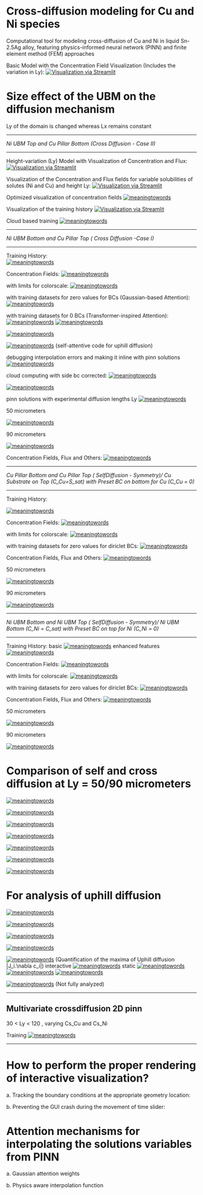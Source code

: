 # Cross-diffusion modeling for Cu and Ni species

Computational tool for modeling cross-diffusion of Cu and Ni in liquid Sn-2.5Ag alloy, featuring physics-informed neural network (PINN) and finite element method (FEM) approaches

Basic Model with the Concentration Field Visualization (Includes the variation in Ly):
[![Visualization via Streamlit](https://static.streamlit.io/badges/streamlit_badge_black_white.svg)](https://crossdiffusion2d-basic-model.streamlit.app/)

# Size effect of the UBM on the diffusion mechanism

Ly of the domain is changed whereas Lx remains constant

------------------------------------------------------------------

*Ni UBM Top and Cu Pillar Bottom (Cross Diffusion - Case II)* 

------------------------------------------------------------------

Height-variation (Ly) Model with Visualization of Concentration and Flux:
[![Visualization via Streamlit](https://static.streamlit.io/badges/streamlit_badge_black_white.svg)](https://sizeeffectdiffusion2d.streamlit.app/)

Visualization of the Concentration and Flux fields for variable solubilities of solutes (Ni and Cu) and height Ly: 
[![Visualization via Streamlit](https://static.streamlit.io/badges/streamlit_badge_black_white.svg)](https://multivariatecrossdiffusion2d.streamlit.app/ )

Optimized visualization of concentration fields
[![meaningtowords](https://img.shields.io/badge/AttentivePinnConcentration-streamlit-red)](https://visualizeconcentrationprofiles.streamlit.app/)

Visualization of the training history 
[![Visualization via Streamlit](https://static.streamlit.io/badges/streamlit_badge_black_white.svg)](https://diffusionpinntraining-history.streamlit.app/)


Cloud based training
[![meaningtowords](https://img.shields.io/badge/trainingCuNi-streamlit-red)](https://crossdiffusionpinn-ni-cu.streamlit.app/)



------------------------------------------------------------------

*Ni UBM Bottom and Cu Pillar Top ( Cross Diffusion -Case I)*

------------------------------------------------------------------

Training History:  
[![meaningtowords](https://img.shields.io/badge/metricsNiCu-streamlit-red)](https://cunidiffusionpinn-traininghistory.streamlit.app/)

Concentration Fields:
[![meaningtowords](https://img.shields.io/badge/optimizedConc-streamlit-red)](https://visualizeconcentrationprofiles-cuni.streamlit.app/)

with limits for colorscale: [![meaningtowords](https://img.shields.io/badge/optimizedConc-streamlit-red)](https://enhancedvisualizationconcentrationprofile-cuni.streamlit.app/)

with training datasets for zero values for BCs (Gaussian-based Attention): [![meaningtowords](https://img.shields.io/badge/broadRangeConc-streamlit-red)](https://concentrationprofilecuni-broadrange-pinn.streamlit.app/)

with training datasets for 0 BCs (Transformer-inspired Attention): [![meaningtowords](https://img.shields.io/badge/broadRangeConcAttn-streamlit-red)](https://concentrationprofile-cuni-mpattentioninterpolator.streamlit.app/)
 [![meaningtowords](https://img.shields.io/badge/broadRangeConcAttnSideBC-streamlit-red)](https://attentiveinterpolator-physicsawaresidebc.streamlit.app/) 

 [![meaningtowords](https://img.shields.io/badge/advBroadRangeConcAttnSideBC-streamlit-red)](https://advanced-attentive-concentration-interpolator.streamlit.app/) 


 [![meaningtowords](https://img.shields.io/badge/uphilldiffusion1-streamlit-red)](https://attention-prediction-uphill-diffusion.streamlit.app/) (self-attentive code for uphill diffusion)
 
 

 debugging interpolation errors and making it inline with pinn solutions
 [![meaningtowords](https://img.shields.io/badge/debugerrorcloudComp-streamlit-red)]( https://pinninterpolation-error-debugging.streamlit.app/)   


  cloud computing with side bc corrected:
  [![meaningtowords](https://img.shields.io/badge/cloudComp-streamlit-red)](https://crossdiffusion2dpinn-sidebc-modeling.streamlit.app/)   

   [![meaningtowords](https://img.shields.io/badge/advcloudComp-streamlit-red)](https://advanced-crossdiffusion2dpinn-sidebc.streamlit.app/)  

   pinn solutions with experimental diffusion lengths Ly
 [![meaningtowords](https://img.shields.io/badge/experimentalLy-streamlit-red)](https://crossdiffusion-ly-60-90.streamlit.app/) 

50 micrometers

[![meaningtowords](https://img.shields.io/badge/experimentalLy50-streamlit-red)](https://cross-diffusion2dpinn-shorter-joint.streamlit.app/) 

90 micrometers

[![meaningtowords](https://img.shields.io/badge/experimentalLy90-streamlit-red)](https://cross-diffusion2dpinn-longer-joint.streamlit.app/) 

Concentration Fields, Flux and Others:
[![meaningtowords](https://img.shields.io/badge/solutions-streamlit-red)](https://multivariatecrossdiffusion2d-cuni.streamlit.app/)

------------------------------------------------------------------

*Cu Pillar Bottom and Cu Pillar Top ( SelfDiffusion - Symmetry)/ Cu Substrate on Top (C_Cu=S_sat) with Preset BC on bottom for Cu (C_Cu = 0)*

------------------------------------------------------------------

Training History: 

[![meaningtowords](https://img.shields.io/badge/metricsNiCu-streamlit-red)](https://cudiffusionpinn-traininghistory.streamlit.app/)

Concentration Fields:
[![meaningtowords](https://img.shields.io/badge/optimizedConc-streamlit-red)](https://visualizeconcentrationprofiles-cu.streamlit.app/)

with limits for colorscale: [![meaningtowords](https://img.shields.io/badge/optimizedConc-streamlit-red)](https://enhancedvisualizationconcentrationprofile-cu.streamlit.app/)

with training datasets for zero values for diriclet BCs: [![meaningtowords](https://img.shields.io/badge/broadRangeConc-streamlit-red)](https://concentrationprofilescu-broadrange-pinn.streamlit.app/)

Concentration Fields, Flux and Others:
[![meaningtowords](https://img.shields.io/badge/solutions-streamlit-red)](https://multivariatecrossdiffusion2d-cu.streamlit.app/)

50 micrometers

[![meaningtowords](https://img.shields.io/badge/cuselfdiffusionLy50-streamlit-red)](https://cu-selfdiffusion2dpinn-ly-50.streamlit.app/) 

90 micrometers

[![meaningtowords](https://img.shields.io/badge/cuselfdiffusionLy90-streamlit-red)](https://cu-selfdiffusion2dpinn-ly-90.streamlit.app/) 



------------------------------------------------------------------

*Ni UBM Bottom and Ni UBM Top (  SelfDiffusion - Symmetry)/ Ni UBM Bottom (C_Ni = C_sat) with Preset BC on top for Ni (C_Ni = 0)*

------------------------------------------------------------------

Training History: 
basic
[![meaningtowords](https://img.shields.io/badge/metricsNiCu-streamlit-red)](https://nidiffusionpinn-traininghistory.streamlit.app/)
enhanced features
[![meaningtowords](https://img.shields.io/badge/metricsNiCu-streamlit-red)](https://visualization-traininghistory-cuni.streamlit.app/)


Concentration Fields:
[![meaningtowords](https://img.shields.io/badge/optimizedConc-streamlit-red)](https://visualizeconcentrationprofiles-ni.streamlit.app/)

with limits for colorscale: [![meaningtowords](https://img.shields.io/badge/optimizedConc-streamlit-red)](https://enhancedvisualizationconcentrationprofiles-ni.streamlit.app/)

with training datasets for zero values for diriclet BCs: [![meaningtowords](https://img.shields.io/badge/broadRangeConc-streamlit-red)](https://concentrationprofilesni-broadrange-pinn.streamlit.app/)

Concentration Fields, Flux and Others:
[![meaningtowords](https://img.shields.io/badge/solutions-streamlit-red)](https://multivariatecrossdiffusion2d-ni.streamlit.app/)

50 micrometers

[![meaningtowords](https://img.shields.io/badge/niselfdiffusionLy50-streamlit-red)](https://ni-selfdiffusion2dpinn-ly-50.streamlit.app/) 

90 micrometers

[![meaningtowords](https://img.shields.io/badge/niselfdiffusionLy90-streamlit-red)](https://ni-selfdiffusion2dpinn-ly-90.streamlit.app/) 


# Comparison of self and cross diffusion at Ly = 50/90 micrometers 
[![meaningtowords](https://img.shields.io/badge/selfcrossdiffpost-streamlit-red)](https://self-and-cross-diffusioncomparison.streamlit.app/) 

[![meaningtowords](https://img.shields.io/badge/selfcrossdiffpost2-streamlit-red)](https://self-and-cross-diffusioncomparison2.streamlit.app/) 

[![meaningtowords](https://img.shields.io/badge/selfcrossdiffpost3-streamlit-red)](https://self-and-cross-diffusioncomparison3.streamlit.app/) 

[![meaningtowords](https://img.shields.io/badge/selfcrossdiffpost4-streamlit-red)](https://self-and-cross-diffusioncomparison4.streamlit.app/) 

[![meaningtowords](https://img.shields.io/badge/selfcrossdiffpost5-streamlit-red)](https://self-and-cross-diffusioncomparison5.streamlit.app/) 

[![meaningtowords](https://img.shields.io/badge/selfcrossdiffpost6-streamlit-red)](https://self-and-cross-diffusioncomparison6.streamlit.app/)

[![meaningtowords](https://img.shields.io/badge/selfcrossdiffpost7-streamlit-red)](https://self-and-cross-diffusioncomparison7.streamlit.app/) 



# For analysis of uphill diffusion
[![meaningtowords](https://img.shields.io/badge/selfcrossdiffmath-streamlit-red)](https://mathematicalvisualization-crossdiffusion2dpinn.streamlit.app/) 

[![meaningtowords](https://img.shields.io/badge/selfcrossdiffmath2-streamlit-red)](https://mathematicalvisualization-crossdiffusion2dpinn2.streamlit.app/) 

[![meaningtowords](https://img.shields.io/badge/selfcrossdiffmath3-streamlit-red)](https://mathematicalvisualization-crossdiffusion2dpinn3.streamlit.app/) 

[![meaningtowords](https://img.shields.io/badge/selfcrossdiffmath4-streamlit-red)](https://mathematicalvisualization-crossdiffusion2dpinn4.streamlit.app/) 

[![meaningtowords](https://img.shields.io/badge/selfcrossdiffmath5-streamlit-red)](https://mathematicalvisualization-crossdiffusion2dpinn5.streamlit.app/) (Quantification of the maxima of Uphill diffusion |J_i.\nabla c_i|)
interactive [![meaningtowords](https://img.shields.io/badge/selfcrossdiffmath5a-streamlit-red)](https://mathematicalvisualization-crossdiffusion2dpinn5a.streamlit.app/) 
static [![meaningtowords](https://img.shields.io/badge/selfcrossdiffmath5b-streamlit-red)](https://mathematicalvisualization-crossdiffusion2dpinn5b.streamlit.app/) 
[![meaningtowords](https://img.shields.io/badge/selfcrossdiffmath5c-streamlit-red)](https://mathematicalvisualization-crossdiffusion2dpinn5c.streamlit.app/)
[![meaningtowords](https://img.shields.io/badge/selfcrossdiffmath5d-streamlit-red)](https://mathematicalvisualization-crossdiffusion2dpinn5d.streamlit.app/)

[![meaningtowords](https://img.shields.io/badge/selfcrossdiffmath6a-streamlit-red)](https://mathematicalvisualization-crossdiffusion2dpinn6.streamlit.app/)  (Not fully analyzed)





-----------------------------------------------------------------
Multivariate crossdiffusion 2D pinn
 ------------------------------------------------------------------
30 < Ly < 120 , varying Cs_Cu and Cs_Ni

Training
[![meaningtowords](https://img.shields.io/badge/multivarpinn-streamlit-red)](https://multivariate-crossdiffusion2dpinn-training.streamlit.app/) 



 ---------------------------------------------------------


# How to perform the proper rendering of interactive visualization?

a. Tracking the boundary conditions at the appropriate geometry location:


b. Preventing the GUI crash during the movement of time slider: 


# Attention mechanisms for interpolating the solutions variables from PINN

a. Gaussian attention weights

b. Physics aware interpolation function

